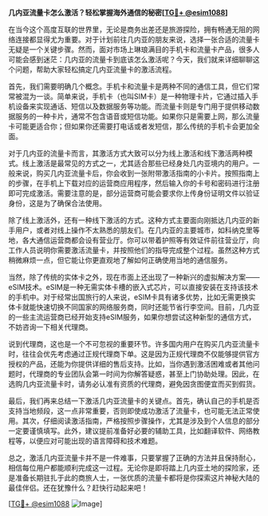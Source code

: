 **几内亚流量卡怎么激活？轻松掌握海外通信的秘密[[TG💪+ @esim1088](https://t.me/s/esim1088)]**

在当今这个高度互联的世界里，无论是商务出差还是旅游探险，拥有畅通无阻的网络连接都显得尤为重要。对于计划前往几内亚的朋友来说，选择一张合适的流量卡无疑是一个关键步骤。然而，面对市场上琳琅满目的手机卡和流量卡产品，很多人可能会感到迷茫：几内亚的流量卡到底该怎么激活呢？今天，我们就来详细聊聊这个问题，帮助大家轻松搞定几内亚流量卡的激活流程。

首先，我们需要明确几个概念。手机卡和流量卡是两种不同的通信工具，但它们常常被混为一谈。简单来说，手机卡（也叫SIM卡）是一种物理卡片，它通过插入手机设备来实现通话、短信以及数据服务等功能。而流量卡则是专门用于提供移动数据服务的一种卡片，通常不包含语音或短信功能。如果你只是需要上网，那么流量卡可能更适合你；但如果你还需要打电话或者发短信，那么传统的手机卡会更加全面。

对于几内亚的流量卡而言，其激活方式大致可以分为线上激活和线下激活两种模式。线上激活是最常见的方式之一，尤其适合那些已经身处几内亚境内的用户。一般来说，购买几内亚流量卡后，你会收到一张附带激活指南的小卡片。按照指南上的步骤，在手机上下载对应的运营商应用程序，然后输入你的卡号和密码进行注册即可完成激活。需要注意的是，部分运营商可能会要求你上传身份证明文件以验证身份，这是为了确保合法使用。

除了线上激活外，还有一种线下激活的方式。这种方式主要面向刚抵达几内亚的新手用户，或者对线上操作不太熟悉的朋友们。在几内亚的主要城市，如科纳克里等地，各大通信运营商都会设有营业厅。你可以带着护照等有效证件前往营业厅，向工作人员说明你需要激活流量卡，并按照他们的指导完成整个过程。虽然这种方式稍微麻烦一点，但它能让你更直观地了解如何正确使用当地的通信服务。

当然，除了传统的实体卡之外，现在市面上还出现了一种新兴的虚拟解决方案——eSIM技术。eSIM是一种无需实体卡槽的嵌入式芯片，可以直接安装在支持该技术的手机中。对于经常出国旅行的人来说，eSIM卡具有诸多优势，比如无需更换实体卡就能快速切换不同国家的网络服务商，同时还能节省行李空间。目前，几内亚的一些主流运营商已经开始支持eSIM服务，如果你想尝试这种新型的通信方式，不妨咨询一下相关代理商。

说到代理商，这也是一个不可忽视的重要环节。许多国内用户在购买几内亚流量卡时，往往会优先考虑通过正规代理商下单。这是因为正规代理商不仅能够提供官方授权的产品，还能为你提供详细的售后支持。比如，当你遇到激活困难或者其他问题时，代理商的专业团队会第一时间为你解答疑惑，甚至上门协助处理。因此，在选购几内亚流量卡时，请务必认准有资质的代理商，避免因贪图便宜而买到假货。

最后，我们再来总结一下激活几内亚流量卡的关键点。首先，确认自己的手机是否支持当地频段，这一点非常重要，否则即使成功激活了流量卡，也可能无法正常使用。其次，仔细阅读激活指南，严格按照步骤操作，尤其是涉及到个人信息的部分一定要谨慎填写。此外，建议提前准备好必要的辅助工具，比如翻译软件、网络教程等，以便应对可能出现的语言障碍和技术难题。

总之，激活几内亚流量卡并不是一件难事，只要掌握了正确的方法并且保持耐心，相信每位用户都能顺利完成这一过程。无论你是即将踏上几内亚土地的探险家，还是准备长期驻扎于此的商旅人士，一张优质的流量卡都将是你探索这片神秘大陆的最佳伴侣。还在犹豫什么？赶快行动起来吧！

[[TG💪+ @esim1088](https://t.me/s/esim1088) ![Image](https://i.postimg.cc/4NQfJmqS/Snipaste-2025-05-13-00-14-12.png)]